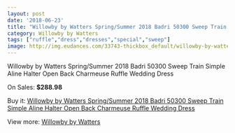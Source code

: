 ```yaml
---
layout: post
date: '2018-06-23'
title: "Willowby by Watters Spring/Summer 2018 Badri 50300 Sweep Train Simple Aline Halter Open Back Charmeuse Ruffle Wedding Dress"
category: Willowby by Watters
tags: ["ruffle","dress","dresses","special","sweep"]
image: http://img.eudances.com/33743-thickbox_default/willowby-by-watters-spring-summer-2018-badri-50300-sweep-train-simple-aline-halter-open-back-charmeuse-ruffle-wedding-dress.jpg
---
```

Willowby by Watters Spring/Summer 2018 Badri 50300 Sweep Train Simple Aline Halter Open Back Charmeuse Ruffle Wedding Dress

On Sales: **$288.98**
<a href="https://www.eudances.com/en/willowby-by-watters/10286-willowby-by-watters-spring-summer-2018-badri-50300-sweep-train-simple-aline-halter-open-back-charmeuse-ruffle-wedding-dress.html"><amp-img layout="responsive" width="600" height="600" src="//img.eudances.com/33743-thickbox_default/willowby-by-watters-spring-summer-2018-badri-50300-sweep-train-simple-aline-halter-open-back-charmeuse-ruffle-wedding-dress.jpg" alt="Willowby by Watters Spring/Summer 2018 Badri 50300 Sweep Train Simple Aline Halter Open Back Charmeuse Ruffle Wedding Dress 0" /></a>
<a href="https://www.eudances.com/en/willowby-by-watters/10286-willowby-by-watters-spring-summer-2018-badri-50300-sweep-train-simple-aline-halter-open-back-charmeuse-ruffle-wedding-dress.html"><amp-img layout="responsive" width="600" height="600" src="//img.eudances.com/33749-thickbox_default/willowby-by-watters-spring-summer-2018-badri-50300-sweep-train-simple-aline-halter-open-back-charmeuse-ruffle-wedding-dress.jpg" alt="Willowby by Watters Spring/Summer 2018 Badri 50300 Sweep Train Simple Aline Halter Open Back Charmeuse Ruffle Wedding Dress 1" /></a>
<a href="https://www.eudances.com/en/willowby-by-watters/10286-willowby-by-watters-spring-summer-2018-badri-50300-sweep-train-simple-aline-halter-open-back-charmeuse-ruffle-wedding-dress.html"><amp-img layout="responsive" width="600" height="600" src="//img.eudances.com/33748-thickbox_default/willowby-by-watters-spring-summer-2018-badri-50300-sweep-train-simple-aline-halter-open-back-charmeuse-ruffle-wedding-dress.jpg" alt="Willowby by Watters Spring/Summer 2018 Badri 50300 Sweep Train Simple Aline Halter Open Back Charmeuse Ruffle Wedding Dress 2" /></a>
<a href="https://www.eudances.com/en/willowby-by-watters/10286-willowby-by-watters-spring-summer-2018-badri-50300-sweep-train-simple-aline-halter-open-back-charmeuse-ruffle-wedding-dress.html"><amp-img layout="responsive" width="600" height="600" src="//img.eudances.com/33747-thickbox_default/willowby-by-watters-spring-summer-2018-badri-50300-sweep-train-simple-aline-halter-open-back-charmeuse-ruffle-wedding-dress.jpg" alt="Willowby by Watters Spring/Summer 2018 Badri 50300 Sweep Train Simple Aline Halter Open Back Charmeuse Ruffle Wedding Dress 3" /></a>
<a href="https://www.eudances.com/en/willowby-by-watters/10286-willowby-by-watters-spring-summer-2018-badri-50300-sweep-train-simple-aline-halter-open-back-charmeuse-ruffle-wedding-dress.html"><amp-img layout="responsive" width="600" height="600" src="//img.eudances.com/33746-thickbox_default/willowby-by-watters-spring-summer-2018-badri-50300-sweep-train-simple-aline-halter-open-back-charmeuse-ruffle-wedding-dress.jpg" alt="Willowby by Watters Spring/Summer 2018 Badri 50300 Sweep Train Simple Aline Halter Open Back Charmeuse Ruffle Wedding Dress 4" /></a>
<a href="https://www.eudances.com/en/willowby-by-watters/10286-willowby-by-watters-spring-summer-2018-badri-50300-sweep-train-simple-aline-halter-open-back-charmeuse-ruffle-wedding-dress.html"><amp-img layout="responsive" width="600" height="600" src="//img.eudances.com/33745-thickbox_default/willowby-by-watters-spring-summer-2018-badri-50300-sweep-train-simple-aline-halter-open-back-charmeuse-ruffle-wedding-dress.jpg" alt="Willowby by Watters Spring/Summer 2018 Badri 50300 Sweep Train Simple Aline Halter Open Back Charmeuse Ruffle Wedding Dress 5" /></a>
<a href="https://www.eudances.com/en/willowby-by-watters/10286-willowby-by-watters-spring-summer-2018-badri-50300-sweep-train-simple-aline-halter-open-back-charmeuse-ruffle-wedding-dress.html"><amp-img layout="responsive" width="600" height="600" src="//img.eudances.com/33744-thickbox_default/willowby-by-watters-spring-summer-2018-badri-50300-sweep-train-simple-aline-halter-open-back-charmeuse-ruffle-wedding-dress.jpg" alt="Willowby by Watters Spring/Summer 2018 Badri 50300 Sweep Train Simple Aline Halter Open Back Charmeuse Ruffle Wedding Dress 6" /></a>

Buy it: [Willowby by Watters Spring/Summer 2018 Badri 50300 Sweep Train Simple Aline Halter Open Back Charmeuse Ruffle Wedding Dress](https://www.eudances.com/en/willowby-by-watters/10286-willowby-by-watters-spring-summer-2018-badri-50300-sweep-train-simple-aline-halter-open-back-charmeuse-ruffle-wedding-dress.html "Willowby by Watters Spring/Summer 2018 Badri 50300 Sweep Train Simple Aline Halter Open Back Charmeuse Ruffle Wedding Dress")

View more: [Willowby by Watters](https://www.eudances.com/en/48-willowby-by-watters "Willowby by Watters")